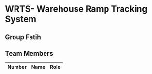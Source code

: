 # WRTS- Warehouse Ramp Tracking System
## Group Fatih
## Team Members
| Number | Name | Role
| --- | --- | --- |